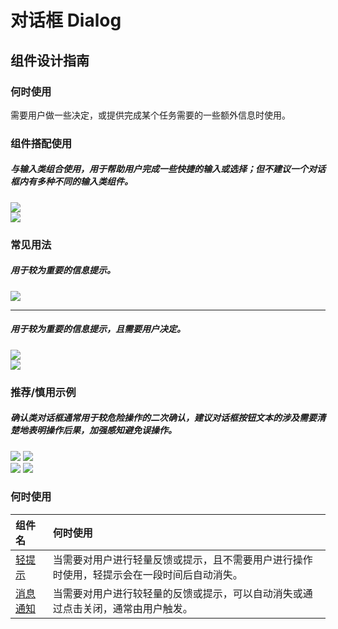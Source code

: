 # 对话框 Dialog

## 组件设计指南

### 何时使用

需要用户做一些决定，或提供完成某个任务需要的一些额外信息时使用。

### 组件搭配使用

##### 与输入类组合使用，用于帮助用户完成一些快捷的输入或选择；但不建议一个对话框内有多种不同的输入类组件。

<div class="legend">
  
  <div class="item">
    <img src="https://oteam-tdesign-1258344706.cos.ap-guangzhou.myqcloud.com/site/design/mobile-guide/dialog%201-1.png" />
  </div>
  
  <div class="item">
    <img src="https://oteam-tdesign-1258344706.cos.ap-guangzhou.myqcloud.com/site/design/mobile-guide/dialog%201-2.png" />
  </div> 
  
</div>


### 常见用法

##### 用于较为重要的信息提示。

<div class="legend">
  <div class="item">
    <img src="https://oteam-tdesign-1258344706.cos.ap-guangzhou.myqcloud.com/site/design/mobile-guide/dialog%202.png" />
  </div>
</div>

<hr />

##### 用于较为重要的信息提示，且需要用户决定。

<div class="legend">
  <div class="item">
    <img src="https://oteam-tdesign-1258344706.cos.ap-guangzhou.myqcloud.com/site/design/mobile-guide/dialog%203-1.png" />
    <em></em>
  </div>
  <div class="item">
    <img src="https://oteam-tdesign-1258344706.cos.ap-guangzhou.myqcloud.com/site/design/mobile-guide/dialog%203-2.png" />
    <em></em>
  </div>
</div>


### 推荐/慎用示例

##### 确认类对话框通常用于较危险操作的二次确认，建议对话框按钮文本的涉及需要清楚地表明操作后果，加强感知避免误操作。

<div class="legend">
  <div class="item">
    <img src="https://oteam-tdesign-1258344706.cos.ap-guangzhou.myqcloud.com/site/design/mobile-guide/dialog%204-1.png" />
    <img class="tag" src="https://oteam-tdesign-1258344706.cos.ap-guangzhou.myqcloud.com/site/doc/good.png" />
  </div>

  <div class="item">
    <img src="https://oteam-tdesign-1258344706.cos.ap-guangzhou.myqcloud.com/site/design/mobile-guide/dialog%204-2.png" />
    <img class="tag" src="https://oteam-tdesign-1258344706.cos.ap-guangzhou.myqcloud.com/site/doc/bad.png" />
  </div>
</div>


### 何时使用
| 组件名 | 何时使用                             |
| :----- | :----------------------------------- |
| [轻提示](./toast) |当需要对用户进行轻量反馈或提示，且不需要用户进行操作时使用，轻提示会在一段时间后自动消失。|
| [消息通知](./message) |当需要对用户进行较轻量的反馈或提示，可以自动消失或通过点击关闭，通常由用户触发。|

